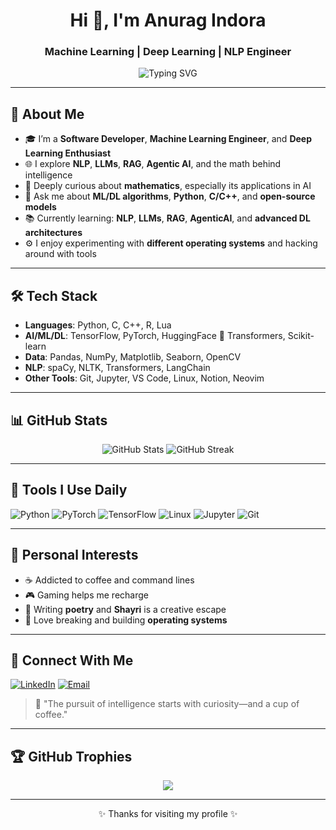 <!-- Profile README -->

<h1 align="center">Hi 👋, I'm Anurag Indora</h1>
<h3 align="center">Machine Learning | Deep Learning | NLP Engineer</h3>

<p align="center">
  <img src="https://readme-typing-svg.demolab.com?font=Fira+Code&duration=2500&pause=1000&center=true&vCenter=true&multiline=true&width=600&height=100&lines=Turning+math+%2B+code+into+intelligence+%E2%9C%A8;Exploring+NLP%2C+LLMs%2C+RAG%2C+AgenticAI+%F0%9F%94%A1;Lifelong+learner%2C+coffee+lover+%26+poet+%E2%98%95" alt="Typing SVG" />
</p>

---

## 🧠 About Me

- 🎓 I’m a **Software Developer**, **Machine Learning Engineer**, and **Deep Learning Enthusiast**  
- 🌐 I explore **NLP**, **LLMs**, **RAG**, **Agentic AI**, and the math behind intelligence  
- 🧮 Deeply curious about **mathematics**, especially its applications in AI  
- 💬 Ask me about **ML/DL algorithms**, **Python**, **C/C++**, and **open-source models**
- 📚 Currently learning: **NLP**, **LLMs**, **RAG**, **AgenticAI**, and **advanced DL architectures**
- ⚙️ I enjoy experimenting with **different operating systems** and hacking around with tools

---

## 🛠️ Tech Stack

- **Languages**: Python, C, C++, R, Lua  
- **AI/ML/DL**: TensorFlow, PyTorch, HuggingFace 🤗 Transformers, Scikit-learn  
- **Data**: Pandas, NumPy, Matplotlib, Seaborn, OpenCV  
- **NLP**: spaCy, NLTK, Transformers, LangChain  
- **Other Tools**: Git, Jupyter, VS Code, Linux, Notion, Neovim 

---

## 📊 GitHub Stats

<p align="center">
  <img src="https://github-readme-stats.vercel.app/api?username=AnuragIndora&show_icons=true&theme=radical" alt="GitHub Stats" />
  <img src="https://github-readme-streak-stats.herokuapp.com/?user=AnuragIndora&theme=radical" alt="GitHub Streak" />
</p>

---

## 🧰 Tools I Use Daily

![Python](https://img.shields.io/badge/-Python-3776AB?style=flat-square&logo=python&logoColor=white)
![PyTorch](https://img.shields.io/badge/-PyTorch-EE4C2C?style=flat-square&logo=pytorch&logoColor=white)
![TensorFlow](https://img.shields.io/badge/-TensorFlow-FF6F00?style=flat-square&logo=tensorflow&logoColor=white)
![Linux](https://img.shields.io/badge/-Linux-FCC624?style=flat-square&logo=linux&logoColor=black)
![Jupyter](https://img.shields.io/badge/-Jupyter-F37626?style=flat-square&logo=jupyter&logoColor=white)
![Git](https://img.shields.io/badge/-Git-F05032?style=flat-square&logo=git&logoColor=white)

---

## 🧭 Personal Interests

- ☕ Addicted to coffee and command lines  
- 🎮 Gaming helps me recharge  
- 📝 Writing **poetry** and **Shayri** is a creative escape  
- 🧪 Love breaking and building **operating systems**

---

## 🔗 Connect With Me

[![LinkedIn](https://img.shields.io/badge/-LinkedIn-0077B5?style=flat-square&logo=linkedin&logoColor=white)](https://www.linkedin.com/in/anurag-indora/)
[![Email](https://img.shields.io/badge/-Email-D14836?style=flat-square&logo=gmail&logoColor=white)](mailto:anuragindora474@gmail.com)

> 🧠 "The pursuit of intelligence starts with curiosity—and a cup of coffee."

---

## 🏆 GitHub Trophies

<p align="center">
  <img src="https://github-profile-trophy.vercel.app/?username=yourusername&theme=radical&no-frame=true&margin-w=4" />
</p>

---

<p align="center">✨ Thanks for visiting my profile ✨</p>
